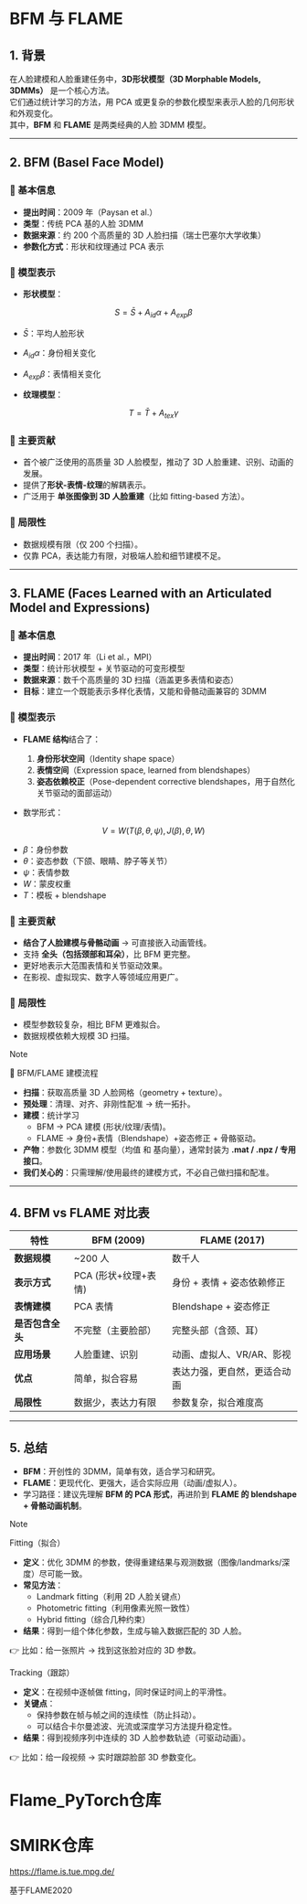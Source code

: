 # BFM 与 FLAME 

## 1. 背景
在人脸建模和人脸重建任务中，**3D形状模型（3D Morphable Models, 3DMMs）** 是一个核心方法。  
它们通过统计学习的方法，用 PCA 或更复杂的参数化模型来表示人脸的几何形状和外观变化。  
其中，**BFM** 和 **FLAME** 是两类经典的人脸 3DMM 模型。

---

## 2. BFM (Basel Face Model)

### 🔹 基本信息
- **提出时间**：2009 年（Paysan et al.）
- **类型**：传统 PCA 基的人脸 3DMM
- **数据来源**：约 200 个高质量的 3D 人脸扫描（瑞士巴塞尔大学收集）
- **参数化方式**：形状和纹理通过 PCA 表示  

### 🔹 模型表示
- **形状模型**：  

$$
S = \bar{S} + A_{id}\alpha + A_{exp}\beta
$$

  - $\bar{S}$：平均人脸形状  
  - $A_{id}\alpha$：身份相关变化  
  - $A_{exp}\beta$：表情相关变化  

- **纹理模型**：  

$$
T = \bar{T} + A_{tex}\gamma
$$

### 🔹 主要贡献
- 首个被广泛使用的高质量 3D 人脸模型，推动了 3D 人脸重建、识别、动画的发展。  
- 提供了**形状-表情-纹理**的解耦表示。  
- 广泛用于 **单张图像到 3D 人脸重建**（比如 fitting-based 方法）。

### 🔹 局限性
- 数据规模有限（仅 200 个扫描）。  
- 仅靠 PCA，表达能力有限，对极端人脸和细节建模不足。  

---

## 3. FLAME (Faces Learned with an Articulated Model and Expressions)

### 🔹 基本信息
- **提出时间**：2017 年（Li et al.，MPI）
- **类型**：统计形状模型 + 关节驱动的可变形模型  
- **数据来源**：数千个高质量的 3D 扫描（涵盖更多表情和姿态）  
- **目标**：建立一个既能表示多样化表情，又能和骨骼动画兼容的 3DMM  

### 🔹 模型表示
- **FLAME 结构**结合了：
  1. **身份形状空间**（Identity shape space）  
  2. **表情空间**（Expression space, learned from blendshapes）  
  3. **姿态依赖校正**（Pose-dependent corrective blendshapes，用于自然化关节驱动的面部运动）  

- 数学形式：  

$$
V = W(T(\beta, \theta, \psi), J(\beta), \theta, W)
$$

  - $\beta$：身份参数  
  - $\theta$：姿态参数（下颌、眼睛、脖子等关节）  
  - $\psi$：表情参数  
  - $W$：蒙皮权重  
  - $T$：模板 + blendshape  

### 🔹 主要贡献
- **结合了人脸建模与骨骼动画** → 可直接嵌入动画管线。  
- 支持 **全头（包括颈部和耳朵）**，比 BFM 更完整。  
- 更好地表示大范围表情和关节驱动效果。  
- 在影视、虚拟现实、数字人等领域应用更广。  

### 🔹 局限性
- 模型参数较复杂，相比 BFM 更难拟合。  
- 数据规模依赖大规模 3D 扫描。  

> [!NOTE]
>
> 📝 BFM/FLAME 建模流程
>
> - **扫描**：获取高质量 3D 人脸网格（geometry + texture）。  
> - **预处理**：清理、对齐、非刚性配准 → 统一拓扑。  
> - **建模**：统计学习  
>   - BFM → PCA 建模 (形状/纹理/表情)。  
>   - FLAME → 身份+表情（Blendshape）+姿态修正 + 骨骼驱动。  
> - **产物**：参数化 3DMM 模型（均值 和 基向量），通常封装为 **.mat / .npz / 专用接口**。  
> - **我们关心的**：只需理解/使用最终的建模方式，不必自己做扫描和配准。

---

## 4. BFM vs FLAME 对比表

| 特性             | BFM (2009)           | FLAME (2017)                 |
| ---------------- | -------------------- | ---------------------------- |
| **数据规模**     | ~200 人              | 数千人                       |
| **表示方式**     | PCA (形状+纹理+表情) | 身份 + 表情 + 姿态依赖修正   |
| **表情建模**     | PCA 表情             | Blendshape + 姿态修正        |
| **是否包含全头** | 不完整（主要脸部）   | 完整头部（含颈、耳）         |
| **应用场景**     | 人脸重建、识别       | 动画、虚拟人、VR/AR、影视    |
| **优点**         | 简单，拟合容易       | 表达力强，更自然，更适合动画 |
| **局限性**       | 数据少，表达力有限   | 参数复杂，拟合难度高         |

---

## 5. 总结
- **BFM**：开创性的 3DMM，简单有效，适合学习和研究。  
- **FLAME**：更现代化、更强大，适合实际应用（动画/虚拟人）。  
- 学习路径：建议先理解 **BFM 的 PCA 形式**，再进阶到 **FLAME 的 blendshape + 骨骼动画机制**。  

> [!NOTE]
>
> Fitting（拟合）
>
> - **定义**：优化 3DMM 的参数，使得重建结果与观测数据（图像/landmarks/深度）尽可能一致。  
> - **常见方法**：
>   - Landmark fitting（利用 2D 人脸关键点）  
>   - Photometric fitting（利用像素光照一致性）  
>   - Hybrid fitting（综合几种约束）  
> - **结果**：得到一组个体化参数，生成与输入数据匹配的 3D 人脸。  
>
> 👉 比如：给一张照片 → 找到这张脸对应的 3D 参数。  
>
> Tracking（跟踪）
>
> - **定义**：在视频中逐帧做 fitting，同时保证时间上的平滑性。  
> - **关键点**：
>   - 保持参数在帧与帧之间的连续性（防止抖动）。  
>   - 可以结合卡尔曼滤波、光流或深度学习方法提升稳定性。  
> - **结果**：得到视频序列中连续的 3D 人脸参数轨迹（可驱动动画）。  
>
> 👉 比如：给一段视频 → 实时跟踪脸部 3D 参数变化。  



# Flame_PyTorch仓库



# SMIRK仓库

https://flame.is.tue.mpg.de/

基于FLAME2020